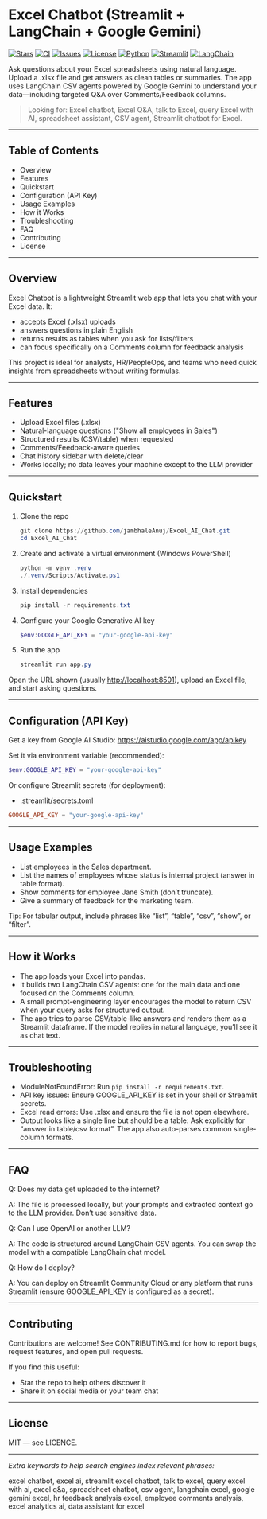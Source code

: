 <!--
  SEO: This README intentionally includes clear, keyword-rich headings and content
  to improve discoverability for searches like: Excel chatbot, Excel AI chat,
  LangChain CSV agent, Streamlit Excel Q&A, Google Gemini Excel assistant,
  ask questions about Excel, talk to Excel, analyze spreadsheet with AI.
-->

# Excel Chatbot (Streamlit + LangChain + Google Gemini)

[![Stars](https://img.shields.io/github/stars/jambhaleAnuj/Excel_AI_Chat?style=social)](https://github.com/jambhaleAnuj/Excel_AI_Chat/stargazers)
[![CI](https://github.com/jambhaleAnuj/Excel_AI_Chat/actions/workflows/ci.yml/badge.svg)](https://github.com/jambhaleAnuj/Excel_AI_Chat/actions/workflows/ci.yml)
[![Issues](https://img.shields.io/github/issues/jambhaleAnuj/Excel_AI_Chat)](https://github.com/jambhaleAnuj/Excel_AI_Chat/issues)
[![License](https://img.shields.io/badge/License-MIT-green.svg)](./LICENCE)
[![Python](https://img.shields.io/badge/Python-3.10%2B-blue)](https://www.python.org/)
[![Streamlit](https://img.shields.io/badge/Built%20with-Streamlit-FF4B4B?logo=streamlit&logoColor=white)](https://streamlit.io)
[![LangChain](https://img.shields.io/badge/Powered%20by-LangChain-1C3C3C)](https://python.langchain.com)

Ask questions about your Excel spreadsheets using natural language. Upload a .xlsx file and get answers as clean tables or summaries. The app uses LangChain CSV agents powered by Google Gemini to understand your data—including targeted Q&A over Comments/Feedback columns.

> Looking for: Excel chatbot, Excel Q&A, talk to Excel, query Excel with AI, spreadsheet assistant, CSV agent, Streamlit chatbot for Excel.

---

## Table of Contents

- Overview
- Features
- Quickstart
- Configuration (API Key)
- Usage Examples
- How it Works
- Troubleshooting
- FAQ
- Contributing
- License

---

## Overview

Excel Chatbot is a lightweight Streamlit web app that lets you chat with your Excel data. It:

- accepts Excel (.xlsx) uploads
- answers questions in plain English
- returns results as tables when you ask for lists/filters
- can focus specifically on a Comments column for feedback analysis

This project is ideal for analysts, HR/PeopleOps, and teams who need quick insights from spreadsheets without writing formulas.

---

## Features

- Upload Excel files (.xlsx)
- Natural-language questions ("Show all employees in Sales")
- Structured results (CSV/table) when requested
- Comments/Feedback-aware queries
- Chat history sidebar with delete/clear
- Works locally; no data leaves your machine except to the LLM provider

---

## Quickstart

1. Clone the repo

    ```powershell
    git clone https://github.com/jambhaleAnuj/Excel_AI_Chat.git
    cd Excel_AI_Chat
    ```

1. Create and activate a virtual environment (Windows PowerShell)

    ```powershell
    python -m venv .venv
    ./.venv/Scripts/Activate.ps1
    ```

1. Install dependencies

    ```powershell
    pip install -r requirements.txt
    ```

1. Configure your Google Generative AI key

    ```powershell
    $env:GOOGLE_API_KEY = "your-google-api-key"
    ```

1. Run the app

    ```powershell
    streamlit run app.py
    ```

Open the URL shown (usually [http://localhost:8501](http://localhost:8501)), upload an Excel file, and start asking questions.

---

## Configuration (API Key)

Get a key from Google AI Studio: <https://aistudio.google.com/app/apikey>

Set it via environment variable (recommended):

```powershell
$env:GOOGLE_API_KEY = "your-google-api-key"
```

Or configure Streamlit secrets (for deployment):

- .streamlit/secrets.toml

```toml
GOOGLE_API_KEY = "your-google-api-key"
```

---

## Usage Examples

- List employees in the Sales department.
- List the names of employees whose status is internal project (answer in table format).
- Show comments for employee Jane Smith (don’t truncate).
- Give a summary of feedback for the marketing team.

Tip: For tabular output, include phrases like “list”, “table”, “csv”, “show”, or “filter”.

---

## How it Works

- The app loads your Excel into pandas.
- It builds two LangChain CSV agents: one for the main data and one focused on the Comments column.
- A small prompt-engineering layer encourages the model to return CSV when your query asks for structured output.
- The app tries to parse CSV/table-like answers and renders them as a Streamlit dataframe. If the model replies in natural language, you’ll see it as chat text.

---

## Troubleshooting

- ModuleNotFoundError: Run `pip install -r requirements.txt`.
- API key issues: Ensure GOOGLE_API_KEY is set in your shell or Streamlit secrets.
- Excel read errors: Use .xlsx and ensure the file is not open elsewhere.
- Output looks like a single line but should be a table: Ask explicitly for “answer in table/csv format”. The app also auto-parses common single-column formats.

---

## FAQ

Q: Does my data get uploaded to the internet?

A: The file is processed locally, but your prompts and extracted context go to the LLM provider. Don’t use sensitive data.

Q: Can I use OpenAI or another LLM?

A: The code is structured around LangChain CSV agents. You can swap the model with a compatible LangChain chat model.

Q: How do I deploy?

A: You can deploy on Streamlit Community Cloud or any platform that runs Streamlit (ensure GOOGLE_API_KEY is configured as a secret).

---

## Contributing

Contributions are welcome! See CONTRIBUTING.md for how to report bugs, request features, and open pull requests.

If you find this useful:

- Star the repo to help others discover it
- Share it on social media or your team chat

---

## License

MIT — see LICENCE.

---

_Extra keywords to help search engines index relevant phrases:_

excel chatbot, excel ai, streamlit excel chatbot, talk to excel, query excel with ai, excel q&a, spreadsheet chatbot, csv agent, langchain excel, google gemini excel, hr feedback analysis excel, employee comments analysis, excel analytics ai, data assistant for excel
